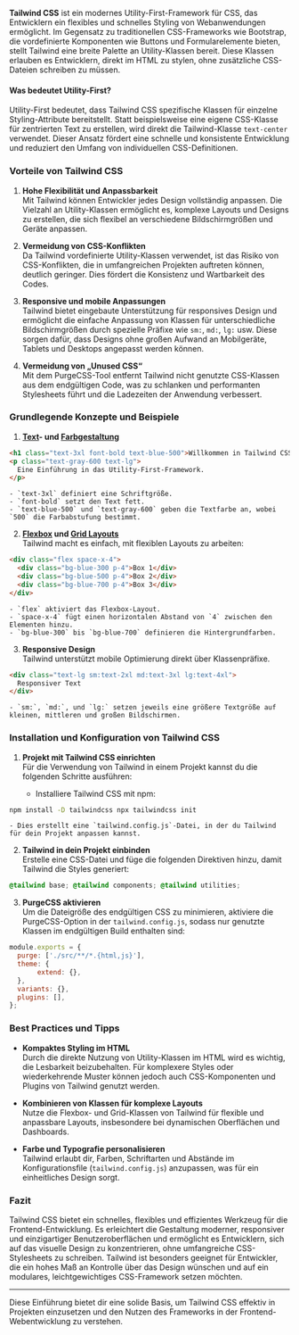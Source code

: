 **Tailwind CSS** ist ein modernes Utility-First-Framework für CSS, das Entwicklern ein flexibles und schnelles Styling von Webanwendungen ermöglicht. Im Gegensatz zu traditionellen CSS-Frameworks wie Bootstrap, die vordefinierte Komponenten wie Buttons und Formularelemente bieten, stellt Tailwind eine breite Palette an Utility-Klassen bereit. Diese Klassen erlauben es Entwicklern, direkt im HTML zu stylen, ohne zusätzliche CSS-Dateien schreiben zu müssen.

#### Was bedeutet Utility-First?

Utility-First bedeutet, dass Tailwind CSS spezifische Klassen für einzelne Styling-Attribute bereitstellt. Statt beispielsweise eine eigene CSS-Klasse für zentrierten Text zu erstellen, wird direkt die Tailwind-Klasse `text-center` verwendet. Dieser Ansatz fördert eine schnelle und konsistente Entwicklung und reduziert den Umfang von individuellen CSS-Definitionen.

### Vorteile von Tailwind CSS

1. **Hohe Flexibilität und Anpassbarkeit**  
    Mit Tailwind können Entwickler jedes Design vollständig anpassen. Die Vielzahl an Utility-Klassen ermöglicht es, komplexe Layouts und Designs zu erstellen, die sich flexibel an verschiedene Bildschirmgrößen und Geräte anpassen.
    
2. **Vermeidung von CSS-Konflikten**  
    Da Tailwind vordefinierte Utility-Klassen verwendet, ist das Risiko von CSS-Konflikten, die in umfangreichen Projekten auftreten können, deutlich geringer. Dies fördert die Konsistenz und Wartbarkeit des Codes.
    
3. **Responsive und mobile Anpassungen**  
    Tailwind bietet eingebaute Unterstützung für responsives Design und ermöglicht die einfache Anpassung von Klassen für unterschiedliche Bildschirmgrößen durch spezielle Präfixe wie `sm:`, `md:`, `lg:` usw. Diese sorgen dafür, dass Designs ohne großen Aufwand an Mobilgeräte, Tablets und Desktops angepasst werden können.
    
4. **Vermeidung von „Unused CSS“**  
    Mit dem PurgeCSS-Tool entfernt Tailwind nicht genutzte CSS-Klassen aus dem endgültigen Code, was zu schlanken und performanten Stylesheets führt und die Ladezeiten der Anwendung verbessert.
    
### Grundlegende Konzepte und Beispiele

1. **[Text](Textgestaltung%20mit%20Tailwind%20CSS.md)- und [Farbgestaltung](Farbgestaltung%20mit%20Tailwind%20CSS.md)**
```html
<h1 class="text-3xl font-bold text-blue-500">Willkommen in Tailwind CSS</h1>
<p class="text-gray-600 text-lg">
  Eine Einführung in das Utility-First-Framework.
</p>
```    
    - `text-3xl` definiert eine Schriftgröße.
    - `font-bold` setzt den Text fett.
    - `text-blue-500` und `text-gray-600` geben die Textfarbe an, wobei `500` die Farbabstufung bestimmt.
2. **[Flexbox](Flexbox-Layout%20mit%20Tailwind.md) und [Grid Layouts](Grid-Layout%20mit%20Tailwind.md)**  
    Tailwind macht es einfach, mit flexiblen Layouts zu arbeiten:
```html
<div class="flex space-x-4">
  <div class="bg-blue-300 p-4">Box 1</div>
  <div class="bg-blue-500 p-4">Box 2</div>
  <div class="bg-blue-700 p-4">Box 3</div>
</div>
```    
    - `flex` aktiviert das Flexbox-Layout.
    - `space-x-4` fügt einen horizontalen Abstand von `4` zwischen den Elementen hinzu.
    - `bg-blue-300` bis `bg-blue-700` definieren die Hintergrundfarben.
3. **Responsive Design**  
    Tailwind unterstützt mobile Optimierung direkt über Klassenpräfixe.
```html
<div class="text-lg sm:text-2xl md:text-3xl lg:text-4xl">
  Responsiver Text
</div>
```    
    - `sm:`, `md:`, und `lg:` setzen jeweils eine größere Textgröße auf kleinen, mittleren und großen Bildschirmen.

### Installation und Konfiguration von Tailwind CSS

1. **Projekt mit Tailwind CSS einrichten**  
    Für die Verwendung von Tailwind in einem Projekt kannst du die folgenden Schritte ausführen:
    
    - Installiere Tailwind CSS mit npm:
```bash
npm install -D tailwindcss npx tailwindcss init
```        
    - Dies erstellt eine `tailwind.config.js`-Datei, in der du Tailwind für dein Projekt anpassen kannst.
2. **Tailwind in dein Projekt einbinden**  
    Erstelle eine CSS-Datei und füge die folgenden Direktiven hinzu, damit Tailwind die Styles generiert:
```css
@tailwind base; @tailwind components; @tailwind utilities;
```
    
3. **PurgeCSS aktivieren**  
    Um die Dateigröße des endgültigen CSS zu minimieren, aktiviere die PurgeCSS-Option in der `tailwind.config.js`, sodass nur genutzte Klassen im endgültigen Build enthalten sind:
```js
module.exports = {
  purge: ['./src/**/*.{html,js}'],
  theme: {
       extend: {},
  },
  variants: {},
  plugins: [],
};
```
    
### Best Practices und Tipps

- **Kompaktes Styling im HTML**  
    Durch die direkte Nutzung von Utility-Klassen im HTML wird es wichtig, die Lesbarkeit beizubehalten. Für komplexere Styles oder wiederkehrende Muster können jedoch auch CSS-Komponenten und Plugins von Tailwind genutzt werden.
    
- **Kombinieren von Klassen für komplexe Layouts**  
    Nutze die Flexbox- und Grid-Klassen von Tailwind für flexible und anpassbare Layouts, insbesondere bei dynamischen Oberflächen und Dashboards.
    
- **Farbe und Typografie personalisieren**  
    Tailwind erlaubt dir, Farben, Schriftarten und Abstände im Konfigurationsfile (`tailwind.config.js`) anzupassen, was für ein einheitliches Design sorgt.
    
### Fazit

Tailwind CSS bietet ein schnelles, flexibles und effizientes Werkzeug für die Frontend-Entwicklung. Es erleichtert die Gestaltung moderner, responsiver und einzigartiger Benutzeroberflächen und ermöglicht es Entwicklern, sich auf das visuelle Design zu konzentrieren, ohne umfangreiche CSS-Stylesheets zu schreiben. Tailwind ist besonders geeignet für Entwickler, die ein hohes Maß an Kontrolle über das Design wünschen und auf ein modulares, leichtgewichtiges CSS-Framework setzen möchten.

---

Diese Einführung bietet dir eine solide Basis, um Tailwind CSS effektiv in Projekten einzusetzen und den Nutzen des Frameworks in der Frontend-Webentwicklung zu verstehen.